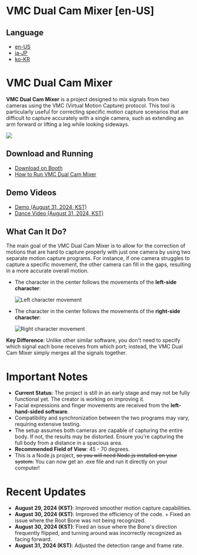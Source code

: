 # VMC Dual Cam Mixer [en-US]

## Language
* [en-US](./?p=vmcmixer_en)
* [ja-JP](./?p=vmcmixer_ja)
* [ko-KR](./?p=vmcmixer_ko)

# VMC Dual Cam Mixer

**VMC Dual Cam Mixer** is a project designed to mix signals from two cameras using the VMC (Virtual Motion Capture) protocol. This tool is particularly useful for correcting specific motion capture scenarios that are difficult to capture accurately with a single camera, such as extending an arm forward or lifting a leg while looking sideways.

![](https://github.com/user-attachments/assets/59b3999b-c182-4667-a3ec-df437c61240e)

## Download and Running

- [Download on Booth]()
- [How to Run VMC Dual Cam Mixer](./?p=vmcmixer_run_en)

## Demo Videos

- [Demo (August 31, 2024, KST)](https://www.youtube.com/watch?v=W1B7syI2zeA)
- [Dance Video (August 31, 2024, KST)](https://www.youtube.com/watch?v=CjclBkex2lo)

## What Can It Do?

The main goal of the VMC Dual Cam Mixer is to allow for the correction of motions that are hard to capture properly with just one camera by using two separate motion capture programs. For instance, if one camera struggles to capture a specific movement, the other camera can fill in the gaps, resulting in a more accurate overall motion.

- The character in the center follows the movements of the **left-side character**:
  
  ![Left character movement](https://for.stella.place/D1/b4b8fda3-ce52-4434-8972-6fd7b1886839.webp)

- The character in the center follows the movements of the **right-side character**:

  ![Right character movement](https://for.stella.place/D1/22dda791-8eda-4bdf-ae97-3cc9749666ce.webp)

**Key Difference**: Unlike other similar software, you don't need to specify which signal each bone receives from which port; instead, the VMC Dual Cam Mixer simply merges all the signals together.

# Important Notes

- **Current Status**: The project is still in an early stage and may not be fully functional yet. The creator is working on improving it.
- Facial expressions and finger movements are received from the **left-hand-sided software**.
- Compatibility and synchronization between the two programs may vary, requiring extensive testing.
- The setup assumes both cameras are capable of capturing the entire body. If not, the results may be distorted. Ensure you're capturing the full body from a distance in a spacious area.
- **Recommended Field of View**: 45 - 70 degrees.
- This is a Node.js project, ~~so you will need Node.js installed on your system.~~ You can now get an .exe file and run it directly on your computer!

# Recent Updates

- **August 29, 2024 (KST)**: Improved smoother motion capture capabilities.
- **August 30, 2024 (KST)**: Improved the efficiency of the code. + Fixed an issue where the Root Bone was not being recognized.
- **August 30, 2024 (KST)**: Fixed an issue where the Bone's direction frequently flipped, and turning around was incorrectly recognized as facing forward.
- **August 31, 2024 (KST)**: Adjusted the detection range and frame rate.